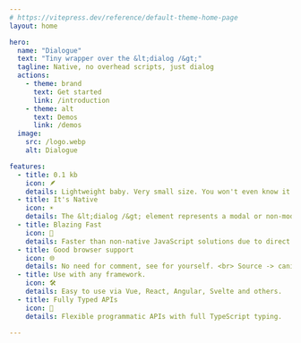 ```yaml
---
# https://vitepress.dev/reference/default-theme-home-page
layout: home

hero:
  name: "Dialogue"
  text: "Tiny wrapper over the &lt;dialog /&gt;"
  tagline: Native, no overhead scripts, just dialog
  actions:
    - theme: brand
      text: Get started
      link: /introduction
    - theme: alt
      text: Demos
      link: /demos
  image:
    src: /logo.webp
    alt: Dialogue

features:
  - title: 0.1 kb
    icon: 🪶
    details: Lightweight baby. Very small size. You won't even know it's installed.
  - title: It's Native
    icon: ☀️
    details: The &lt;dialog /&gt; element represents a modal or non-modal dialog box.
  - title: Blazing Fast
    icon: 🚀️
    details: Faster than non-native JavaScript solutions due to direct browser support.
  - title: Good browser support
    icon: 🌐
    details: No need for comment, see for yourself. <br> Source -> caniuse
  - title: Use with any framework.
    icon: 🛠️
    details: Easy to use via Vue, React, Angular, Svelte and others.
  - title: Fully Typed APIs
    icon: 🔑
    details: Flexible programmatic APIs with full TypeScript typing.

---
```

